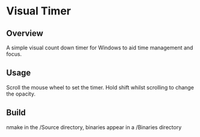 # Visual Timer
## Overview
A simple visual count down timer for Windows to aid time management and focus.

## Usage
Scroll the mouse wheel to set the timer.
Hold shift whilst scrolling to change the opacity.

## Build
nmake in the <root>/Source directory, binaries appear in a <root>/Binaries directory

